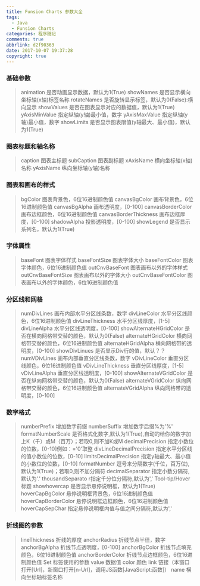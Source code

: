 ```yaml
---
title: Funsion Charts 参数大全
tags:
  - Java
  - Funsion Charts
categories: 程序随记
comments: true
abbrlink: d2f90363
date: 2017-10-07 19:37:28
copyright: true
---
```


### 基础参数

> animation  是否动画显示数据，默认为1(True)
showNames   是否显示横向坐标轴(x轴)标签名称
rotateNames  是否旋转显示标签，默认为0(False):横向显示
showValues  是否在图表显示对应的数据值，默认为1(True)
yAxisMinValue  指定纵轴(y轴)最小值，数字
yAxisMaxValue  指定纵轴(y轴)最小值，数字
showLimits 是否显示图表限值(y轴最大、最小值)，默认为1(True)


### 图表标题和轴名称

>caption  图表主标题
subCaption  图表副标题
xAxisName  横向坐标轴(x轴)名称
yAxisName  纵向坐标轴(y轴)名称


### 图表和画布的样式

>bgColor  图表背景色，6位16进制颜色值
canvasBgColor  画布背景色，6位16进制颜色值
canvasBgAlpha  画布透明度，[0-100]
canvasBorderColor  画布边框颜色，6位16进制颜色值
canvasBorderThickness  画布边框厚度，[0-100]
shadowAlpha  投影透明度，[0-100]
showLegend  是否显示系列名，默认为1(True)


### 字体属性

>baseFont  图表字体样式
baseFontSize  图表字体大小
baseFontColor  图表字体颜色，6位16进制颜色值
outCnvBaseFont  图表画布以外的字体样式
outCnvBaseFontSize  图表画布以外的字体大小
outCnvBaseFontColor  图表画布以外的字体颜色，6位16进制颜色值


### 分区线和网格

>numDivLines  画布内部水平分区线条数，数字
divLineColor  水平分区线颜色，6位16进制颜色值
divLineThickness 水平分区线厚度，[1-5]
divLineAlpha  水平分区线透明度，[0-100]
showAlternateHGridColor  是否在横向网格带交替的颜色，默认为0(False)
alternateHGridColor  横向网格带交替的颜色，6位16进制颜色值
alternateHGridAlpha  横向网格带的透明度，[0-100]
showDivLinues  是否显示Div行的值，默认？？
numVDivLines  画布内部垂直分区线条数，数字
vDivLineColor  垂直分区线颜色，6位16进制颜色值
vDivLineThickness  垂直分区线厚度，[1-5]
vDivLineAlpha  垂直分区线透明度，[0-100]
showAlternateVGridColor  是否在纵向网格带交替的颜色，默认为0(False)
alternateVGridColor  纵向网格带交替的颜色，6位16进制颜色值
alternateVGridAlpha  纵向网格带的透明度，[0-100]


### 数字格式

>numberPrefix 增加数字前缀
numberSuffix 增加数字后缀%为'%'
formatNumberScale 是否格式化数字,默认为1(True),自动的给你的数字加上K（千）或M（百万）；若取0,则不加K或M
decimalPrecision 指定小数位的位数，[0-10]例如：='0'取整
divLineDecimalPrecision 指定水平分区线的值小数位的位数，[0-10]
limitsDecimalPrecision 指定y轴最大、最小值的小数位的位数，[0-10]
formatNumber 逗号来分隔数字(千位，百万位),默认为1(True)；若取0,则不加分隔符
decimalSeparator 指定小数分隔符,默认为'.'
thousandSeparato r指定千分位分隔符,默认为','
Tool-tip/Hover 标题
showhovercap 是否显示悬停说明框，默认为1(True)
hoverCapBgColor 悬停说明框背景色，6位16进制颜色值
hoverCapBorderColor  悬停说明框边框颜色，6位16进制颜色值
hoverCapSepChar  指定悬停说明框内值与值之间分隔符,默认为','


### 折线图的参数

>lineThickness 折线的厚度
anchorRadius 折线节点半径，数字
anchorBgAlpha 折线节点透明度，[0-100]
anchorBgColor 折线节点填充颜色，6位16进制颜色值
anchorBorderColor 折线节点边框颜色，6位16进制颜色值
Set  标签使用的参数
value  数据值
color  颜色
link 链接（本窗口打开[Url]，新窗口打开[n-Url]，调用JS函数[JavaScript:函数]）
name  横向坐标轴标签名称

